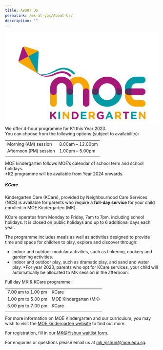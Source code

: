 ```yaml
---
title: ABOUT US
permalink: /mk-at-yps/About-Us/
description: ""
---
```

![MOE Kindergarten](/images/MK%20YPS/MOE%20Kindergarten%20Logo.jpg)
We offer 4-hour programme for K1 this Year 2023.
<br>You can choose from the following options (subject to availability):

| | |
| -------- | -------- |
|Morning (AM) session|8.00am – 12.00pm|
|Afternoon (PM) session|1.00pm – 5.00pm|
| | |

MOE kindergarten follows MOE’s calendar of school term and school holidays.
<br>*K2 programme will be available from Year 2024 onwards.

##### **KCare**
Kindergarten Care (KCare), provided by Neighbourhood Care Services (NCS) is available for parents who require a **full-day service** for your child enrolled in MOE Kindergarten (MK).

KCare operates from Monday to Friday, 7am to 7pm, including school holidays. It is closed on public holidays and up to 6 additional days each year.

The programme includes meals as well as activities designed to provide time and space for children to play, explore and discover through:

* Indoor and outdoor modular activities, such as tinkering, cookery and gardening activities.
* Indoor and outdoor play, such as dramatic play, and sand and water play.
*For year 2023, parents who opt for KCare services, your child will automatically be allocated to MK session in the afternoon.

Full day MK & KCare programme:

| | |
| -------- | -------- |
|7.00 am to 1.00 pm|KCare|
|1.00 pm to  5.00 pm|MOE Kindergarten (MK)|
|5.00 pm to 7.00 pm|KCare|
| | |

For more information on MOE Kindergarten and our curriculum, you may wish to visit the [MOE kindergarten website](https://www.moe.gov.sg/preschool/moe-kindergarten) to find out more.

For registration, fill in our [MK@Yishun waitlist form](https://form.gov.sg/61c3c7951c62de001219aa38).

For enquiries or questions please email us at [mk_yishun@moe.edu.sg](mailto:mk_yishun@moe.edu.sg).